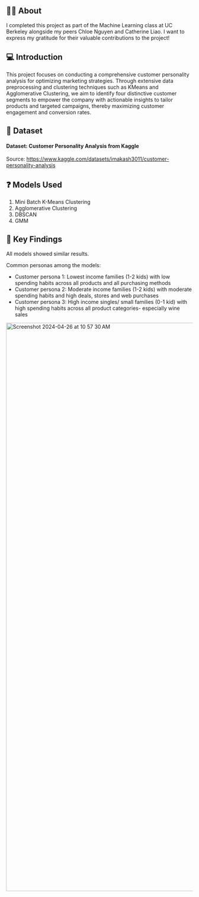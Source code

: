 ## 👩‍🎓 About 
I completed this project as part of the Machine Learning class at UC Berkeley alongside my peers Chloe Nguyen and Catherine Liao. I want to express my gratitude for their valuable contributions to the project!

## 💻 Introduction

This project focuses on conducting a comprehensive customer personality analysis for optimizing marketing strategies. Through extensive data preprocessing and clustering techniques such as KMeans and Agglomerative Clustering, we aim to identify four distinctive customer segments to empower the company with actionable insights to tailor products and targeted campaigns, thereby maximizing customer engagement and conversion rates.

## 🔢 Dataset
#### Dataset: Customer Personality Analysis from Kaggle </a> 
Source: https://www.kaggle.com/datasets/imakash3011/customer-personality-analysis

## ❓ Models Used 
1. Mini Batch K-Means Clustering
2. Agglomerative Clustering
3. DBSCAN
4. GMM

## 🔑 Key Findings 
All models showed similar results.

Common personas among the models:
* Customer persona 1:  Lowest income families (1-2 kids) with low spending habits across all products and all purchasing methods
* Customer persona 2:  Moderate income families (1-2 kids) with moderate spending habits and high deals, stores and web purchases
* Customer persona 3:  High income singles/ small families (0-1  kid)  with high spending habits across all product categories- especially wine sales

<img width="1535" alt="Screenshot 2024-04-26 at 10 57 30 AM" src="https://github.com/phoebeyueh/207_customer_segmentation/assets/130858240/841cccd2-7d26-4a97-87c5-44dbd7fe9f9a">
